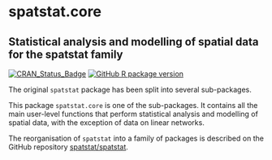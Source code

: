 # spatstat.core

## Statistical analysis and modelling of spatial data for the spatstat family

[![CRAN_Status_Badge](http://www.r-pkg.org/badges/version/spatstat.core)](http://cran.r-project.org/web/packages/spatstat.core) 
[![GitHub R package version](https://img.shields.io/github/r-package/v/spatstat/spatstat.core)](https://github.com/spatstat/spatstat.core)

The original `spatstat` package has been split into
several sub-packages.

This package `spatstat.core` is one of the
sub-packages. It contains all the main user-level functions that perform
statistical analysis and modelling of spatial data,
with the exception of data on linear networks.

The reorganisation of `spatstat` into a family of packages is described
on the GitHub repository
[spatstat/spatstat](https://github.com/spatstat/spatstat).